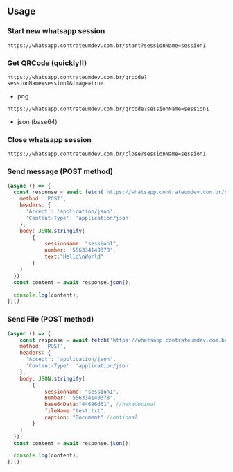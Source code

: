 
## Usage

### Start new whatsapp session

`https://whatsapp.contrateumdev.com.br/start?sessionName=session1`

### Get QRCode (quickly!!)

`https://whatsapp.contrateumdev.com.br/qrcode?sessionName=session1&image=true`
- png

`https://whatsapp.contrateumdev.com.br/qrcode?sessionName=session1`
- json (base64)

### Close whatsapp session

`https://whatsapp.contrateumdev.com.br/close?sessionName=session1`

### Send message (POST method)

```javascript
(async () => {
  const response = await fetch('https://whatsapp.contrateumdev.com.br/sendText', {
    method: 'POST',
    headers: {
      'Accept': 'application/json',
      'Content-Type': 'application/json'
    },
    body: JSON.stringify(
        {
            sessionName: "session1", 
            number: '556334140378',
            text:"Hello\nWorld"
        }
    )
  });
  const content = await response.json();

  console.log(content);
})();  
```

### Send File (POST method)

```javascript
(async () => {
    const response = await fetch('https://whatsapp.contrateumdev.com.br/sendFile', {
    method: 'POST',
    headers: {
      'Accept': 'application/json',
      'Content-Type': 'application/json'
    },
    body: JSON.stringify(
        {
            sessionName: "session1", 
            number: '556334140378',
            base64Data:"44696d61", //hexadecimal
            fileName:"test.txt",
            caption: "Document" //optional
        }
    )
  });
  const content = await response.json();

  console.log(content);
})();  
```
